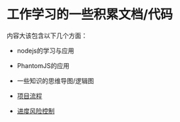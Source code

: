 # 工作学习的一些积累文档/代码
内容大该包含以下几个方面：
+ nodejs的学习与应用
+ PhantomJS的应用
+ 一些知识的思维导图/逻辑图

+ [项目流程](./doc/项目流程.md)
+ [进度风险控制](./doc/进度风险控制.md)
